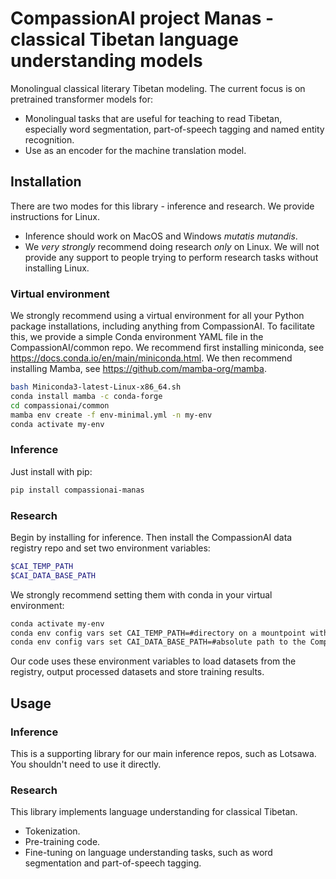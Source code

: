 # CompassionAI project Manas - classical Tibetan language understanding models

Monolingual classical literary Tibetan modeling. The current focus is on pretrained transformer models for:

- Monolingual tasks that are useful for teaching to read Tibetan, especially word segmentation, part-of-speech tagging and named entity recognition.
- Use as an encoder for the machine translation model.

## Installation

There are two modes for this library - inference and research. We provide instructions for Linux.

 - Inference should work on MacOS and Windows _mutatis mutandis_.
 - We *very strongly* recommend doing research *only* on Linux. We will not provide any support to people trying to perform research tasks without installing Linux.

### Virtual environment

We strongly recommend using a virtual environment for all your Python package installations, including anything from CompassionAI. To facilitate this, we provide a simple Conda environment YAML file in the CompassionAI/common repo. We recommend first installing miniconda, see <https://docs.conda.io/en/main/miniconda.html>. We then recommend installing Mamba, see <https://github.com/mamba-org/mamba>.

```bash
bash Miniconda3-latest-Linux-x86_64.sh
conda install mamba -c conda-forge
cd compassionai/common
mamba env create -f env-minimal.yml -n my-env
conda activate my-env
```

### Inference

Just install with pip:

```bash
pip install compassionai-manas
```

### Research

Begin by installing for inference. Then install the CompassionAI data registry repo and set two environment variables:

```bash
$CAI_TEMP_PATH
$CAI_DATA_BASE_PATH
```

We strongly recommend setting them with conda in your virtual environment:

```bash
conda activate my-env
conda env config vars set CAI_TEMP_PATH=#directory on a mountpoint with plenty of space, does not need to be fast
conda env config vars set CAI_DATA_BASE_PATH=#absolute path to the CompassionAI data registry
```

Our code uses these environment variables to load datasets from the registry, output processed datasets and store training results.

## Usage

### Inference

This is a supporting library for our main inference repos, such as Lotsawa. You shouldn't need to use it directly.

### Research

This library implements language understanding for classical Tibetan.

- Tokenization.
- Pre-training code.
- Fine-tuning on language understanding tasks, such as word segmentation and part-of-speech tagging.